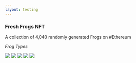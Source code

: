 ```yaml
---
layout: testing
---
```

<title>freshfrogs.io/testing</title>

### Fresh Frogs NFT
A collection of 4,040 randomly generated Frogs on #Ethereum

<i class="name_tag">Frog Types</i>
<div class="fresh_frogs" id="croaking_frogs">
<img src='https://freshfrogs.io/frog/1881.png' class='fresh_frog' />
<img src='https://freshfrogs.io/frog/1422.png' class='fresh_frog' />
<img src='https://freshfrogs.io/frog/1067.png' class='fresh_frog' />
<img src='https://freshfrogs.io/frog/343.png' class='fresh_frog' />
<img src='https://freshfrogs.io/frog/3130.png' class='fresh_frog' />
</div>